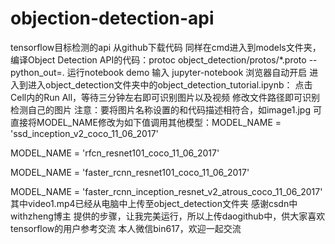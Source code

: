 # objection-detection-api
tensorflow目标检测的api
从github下载代码
同样在cmd进入到models文件夹，编译Object Detection API的代码：protoc object_detection/protos/*.proto --python_out=.
运行notebook demo
输入 jupyter-notebook
浏览器自动开启
进入到进入object_detection文件夹中的object_detection_tutorial.ipynb：
点击Cell内的Run All，等待三分钟左右即可识别图片以及视频
修改文件路径即可识别检测自己的图片
注意：要将图片名称设置的和代码描述相符合，如image1.jpg 
可直接将MODEL_NAME修改为如下值调用其他模型：MODEL_NAME = 'ssd_inception_v2_coco_11_06_2017'

MODEL_NAME = 'rfcn_resnet101_coco_11_06_2017'

MODEL_NAME = 'faster_rcnn_resnet101_coco_11_06_2017'

MODEL_NAME = 'faster_rcnn_inception_resnet_v2_atrous_coco_11_06_2017'
其中video1.mp4已经从电脑中上传至object_detection文件夹
感谢csdn中withzheng博主 提供的步骤，让我完美运行，所以上传daogithub中，供大家喜欢tensorflow的用户参考交流
本人微信bin617，欢迎一起交流

